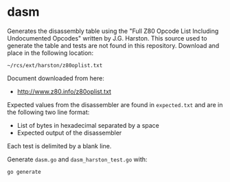 # dasm

Generates the disassembly table using the "Full Z80 Opcode List Including
Undocumented Opcodes" written by J.G. Harston. This source used to generate the table and tests are not found in this repository. Download and place in the following location:

```
~/rcs/ext/harston/z80oplist.txt
```

Document downloaded from here:

- http://www.z80.info/z80oplist.txt

Expected values from the disassembler are found in `expected.txt` and
are in the following two line format:

- List of bytes in hexadecimal separated by a space
- Expected output of the disassembler

Each test is delimited by a blank line.

Generate `dasm.go` and `dasm_harston_test.go` with:

```bash
go generate
```
